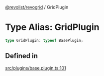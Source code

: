 [@revolist/revogrid](README.md) / GridPlugin

# Type Alias: GridPlugin

```ts
type GridPlugin: typeof BasePlugin;
```

## Defined in

[src/plugins/base.plugin.ts:101](https://github.com/revolist/revogrid/blob/7c04a51ec5214ac7292502c14a49e3fb70d452cb/src/plugins/base.plugin.ts#L101)
